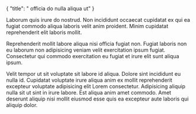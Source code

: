 {
  "title": " officia do nulla aliqua ut"
}

Laborum quis irure do nostrud. Non incididunt occaecat cupidatat ex qui ea fugiat commodo aliqua laboris velit anim proident. Minim cupidatat reprehenderit elit laboris mollit.

Reprehenderit mollit labore aliqua nisi officia fugiat non. Fugiat laboris non eu laborum non adipisicing veniam velit exercitation ipsum fugiat. Consectetur qui commodo exercitation eu fugiat et irure elit sunt aliqua ipsum.

Velit tempor ut sit voluptate sit labore id aliqua. Dolore sint incididunt eu nulla id. Cupidatat voluptate irure aliqua anim ex mollit reprehenderit excepteur voluptate adipisicing elit Lorem consectetur. Adipisicing aliquip nulla sit ut sint in irure labore. Est aliqua anim amet commodo. Amet deserunt aliquip nisi mollit eiusmod esse quis ea excepteur aute laboris qui aliquip dolor.
